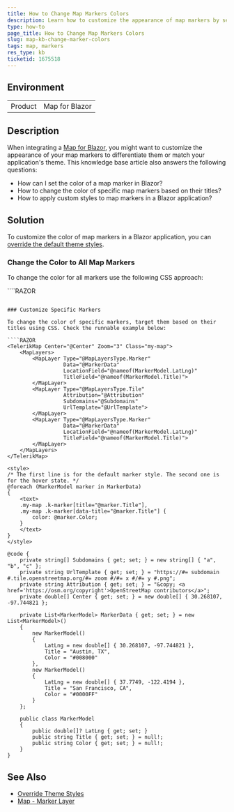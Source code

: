 ```yaml
---
title: How to Change Map Markers Colors
description: Learn how to customize the appearance of map markers by setting and changing their colors in a Blazor application.
type: how-to
page_title: How to Change Map Markers Colors
slug: map-kb-change-marker-colors
tags: map, markers
res_type: kb
ticketid: 1675518
---
```


## Environment

<table>
    <tbody>
        <tr>
            <td>Product</td>
            <td>Map for Blazor</td>
        </tr>
    </tbody>
</table>

## Description

When integrating a [Map for Blazor](slug:components/map/layers), you might want to customize the appearance of your map markers to differentiate them or match your application's theme. This knowledge base article also answers the following questions:

- How can I set the color of a map marker in Blazor?
- How to change the color of specific map markers based on their titles?
- How to apply custom styles to map markers in a Blazor application?

## Solution

To customize the color of map markers in a Blazor application, you can [override the default theme styles](slug:themes-override).

### Change the Color to All Map Markers

To change the color for all markers use the following CSS approach:

<div class="skip-repl"></div>
````RAZOR
<TelerikMap Class="my-map">
    <!-- Map configuration -->
</TelerikMap>

<style>
    .my-map.k-map .k-marker {
        color: blue;
    }
</style>
````

### Customize Specific Markers

To change the color of specific markers, target them based on their titles using CSS. Check the runnable example below:

````RAZOR
<TelerikMap Center="@Center" Zoom="3" Class="my-map">
    <MapLayers>
        <MapLayer Type="@MapLayersType.Marker"
                  Data="@MarkerData"
                  LocationField="@nameof(MarkerModel.LatLng)"
                  TitleField="@nameof(MarkerModel.Title)">
        </MapLayer>
        <MapLayer Type="@MapLayersType.Tile"
                  Attribution="@Attribution"
                  Subdomains="@Subdomains"
                  UrlTemplate="@UrlTemplate">
        </MapLayer>
        <MapLayer Type="@MapLayersType.Marker"
                  Data="@MarkerData"
                  LocationField="@nameof(MarkerModel.LatLng)"
                  TitleField="@nameof(MarkerModel.Title)">
        </MapLayer>
    </MapLayers>
</TelerikMap>

<style>
/* The first line is for the default marker style. The second one is for the hover state. */
@foreach (MarkerModel marker in MarkerData)
{
    <text>
    .my-map .k-marker[title="@marker.Title"],
    .my-map .k-marker[data-title="@marker.Title"] {
        color: @marker.Color;
    }
    </text>
}
</style>

@code {
    private string[] Subdomains { get; set; } = new string[] { "a", "b", "c" };
    private string UrlTemplate { get; set; } = "https://#= subdomain #.tile.openstreetmap.org/#= zoom #/#= x #/#= y #.png";
    private string Attribution { get; set; } = "&copy; <a href='https://osm.org/copyright'>OpenStreetMap contributors</a>";
    private double[] Center { get; set; } = new double[] { 30.268107, -97.744821 };

    private List<MarkerModel> MarkerData { get; set; } = new List<MarkerModel>()
    {
        new MarkerModel()
        {
            LatLng = new double[] { 30.268107, -97.744821 },
            Title = "Austin, TX",
            Color = "#008000"
        },
        new MarkerModel()
        {
            LatLng = new double[] { 37.7749, -122.4194 },
            Title = "San Francisco, CA",
            Color = "#0000FF"
        }
    };

    public class MarkerModel
    {
        public double[]? LatLng { get; set; }
        public string Title { get; set; } = null!;
        public string Color { get; set; } = null!;
    }
}
````

## See Also

- [Override Theme Styles](slug:themes-override)
- [Map - Marker Layer](slug:components/map/layers/marker)

